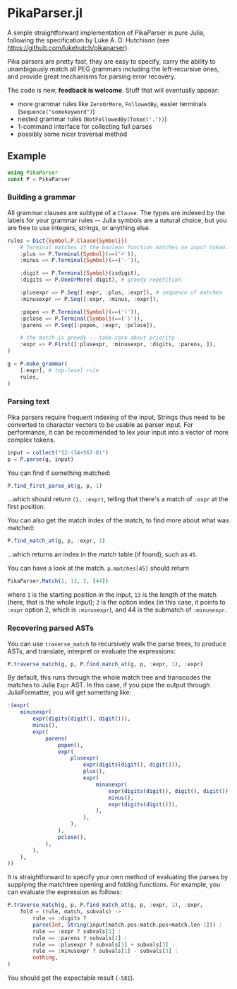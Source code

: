 
# PikaParser.jl

A simple straightforward implementation of PikaParser in pure Julia, following
the specification by Luke A. D. Hutchison (see
https://github.com/lukehutch/pikaparser).

Pika parsers are pretty fast, they are easy to specify, carry the ability to
unambigously match all PEG grammars including the left-recursive ones, and
provide great mechanisms for parsing error recovery.

The code is new, **feedback is welcome**. Stuff that will eventually appear:
- more grammar rules like `ZeroOrMore`, `FollowedBy`, easier terminals
  (`Sequence("somekeyword")`)
- nested grammar rules (`NotFollowedBy(Token('.'))`)
- 1-command interface for collecting full parses
- possibly some nicer traversal method

## Example

```julia
using PikaParser
const P = PikaParser
```

### Building a grammar

All grammar clauses are subtype of a `Clause`. The types are indexed by the
labels for your grammar rules -- Julia symbols are a natural choice, but you
are free to use integers, strings, or anything else.

```julia
rules = Dict{Symbol,P.Clause{Symbol}}(
    # Terminal matches if the boolean function matches on input token.
    :plus => P.Terminal{Symbol}(==('+')),
    :minus => P.Terminal{Symbol}(==('-')),

    :digit => P.Terminal{Symbol}(isdigit),
    :digits => P.OneOrMore(:digit), # greedy repetition

    :plusexpr => P.Seq([:expr, :plus, :expr]), # sequence of matches
    :minusexpr => P.Seq([:expr, :minus, :expr]),

    :popen => P.Terminal{Symbol}(==('(')),
    :pclose => P.Terminal{Symbol}(==(')')),
    :parens => P.Seq([:popen, :expr, :pclose]),

    # the match is greedy -- take care about priority
    :expr => P.First([:plusexpr, :minusexpr, :digits, :parens, ]),
)

g = P.make_grammar(
    [:expr], # top-level rule
    rules,
)
```

### Parsing text

Pika parsers require frequent indexing of the input, Strings thus need to be
converted to character vectors to be usable as parser input. For performance,
it can be recommended to lex your input into a vector of more complex tokens.

```julia
input = collect("12-(34+567-8)")
p = P.parse(g, input)
```

You can find if something matched:
```julia
P.find_first_parse_at(g, p, 1)
```
...which should return `(1, :expr)`, telling that there's a match of `:expr` at
the first position.

You can also get the match index of the match, to find more about what was
matched:
```julia
P.find_match_at(g, p, :expr, 1)
```
...which returns an index in the match table (if found), such as `45`.

You can have a look at the match. `p.matches[45]` should return
```julia
PikaParser.Match(1, 13, 2, [44])
```
where `1` is the starting position in the input, `13` is the length of the
match (here, that is the whole input); `2` is the option index (in this case,
it points to `:expr` option 2, which is `:minusexpr`), and 44 is the submatch
of `:minusexpr`.

### Recovering parsed ASTs

You can use `traverse_match` to recursively walk the parse trees, to produce
ASTs, and translate, interpret or evaluate the expressions:
```julia
P.traverse_match(g, p, P.find_match_at(g, p, :expr, 1), :expr)
```
By default, this runs through the whole match tree and transcodes the matches
to Julia `Expr` AST. In this case, if you pipe the output through
JuliaFormatter, you will get something like:
```julia
:(expr(
    minusexpr(
        expr(digits(digit(), digit())),
        minus(),
        expr(
            parens(
                popen(),
                expr(
                    plusexpr(
                        expr(digits(digit(), digit())),
                        plus(),
                        expr(
                            minusexpr(
                                expr(digits(digit(), digit(), digit())),
                                minus(),
                                expr(digits(digit())),
                            ),
                        ),
                    ),
                ),
                pclose(),
            ),
        ),
    ),
))
```

It is straightforward to specify your own method of evaluating the parses by
supplying the matchtree opening and folding functions. For example, you can
evaluate the expression as follows:
```julia
P.traverse_match(g, p, P.find_match_at(g, p, :expr, 1), :expr,
    fold = (rule, match, subvals) ->
        rule == :digits ?
        parse(Int, String(input[match.pos:match.pos+match.len-1])) :
        rule == :expr ? subvals[1] :
        rule == :parens ? subvals[2] :
        rule == :plusexpr ? subvals[1] + subvals[3] :
        rule == :minusexpr ? subvals[1] - subvals[3] :
        nothing,
)
```

You should get the expectable result (`-581`).
